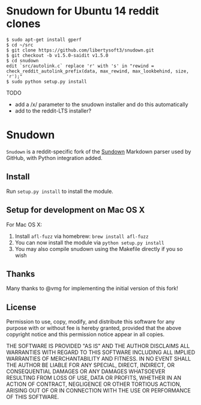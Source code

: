 ﻿Snudown for Ubuntu 14 reddit clones
=========

    $ sudo apt-get install gperf
    $ cd ~/src
    $ git clone https://github.com/libertysoft3/snudown.git
    $ git checkout -b v1.5.0-saidit v1.5.0
    $ cd snudown
    edit `src/autolink.c` replace 'r' with 's' in "rewind = check_reddit_autolink_prefix(data, max_rewind, max_lookbehind, size, 'r');"
    $ sudo python setup.py install

TODO

* add a /x/ parameter to the snudown installer and do this automatically
* add to the reddit-LTS installer?


Snudown
=======

`Snudown` is a reddit-specific fork of the [Sundown](http://github.com/vmg/sundown)
Markdown parser used by GitHub, with Python integration added.


Install
-------

Run `setup.py install` to install the module.


Setup for development on Mac OS X
---------------------------------

For Mac OS X:
1. Install `afl-fuzz` via homebrew: `brew install afl-fuzz`
3. You can now install the module via `python setup.py install`
4. You may also compile snudown using the Makefile directly if you so wish


Thanks
------

Many thanks to @vmg for implementing the initial version of this fork!


License
-------

Permission to use, copy, modify, and distribute this software for any
purpose with or without fee is hereby granted, provided that the above
copyright notice and this permission notice appear in all copies.

THE SOFTWARE IS PROVIDED "AS IS" AND THE AUTHOR DISCLAIMS ALL WARRANTIES
WITH REGARD TO THIS SOFTWARE INCLUDING ALL IMPLIED WARRANTIES OF
MERCHANTABILITY AND FITNESS. IN NO EVENT SHALL THE AUTHOR BE LIABLE FOR
ANY SPECIAL, DIRECT, INDIRECT, OR CONSEQUENTIAL DAMAGES OR ANY DAMAGES
WHATSOEVER RESULTING FROM LOSS OF USE, DATA OR PROFITS, WHETHER IN AN
ACTION OF CONTRACT, NEGLIGENCE OR OTHER TORTIOUS ACTION, ARISING OUT OF
OR IN CONNECTION WITH THE USE OR PERFORMANCE OF THIS SOFTWARE.
